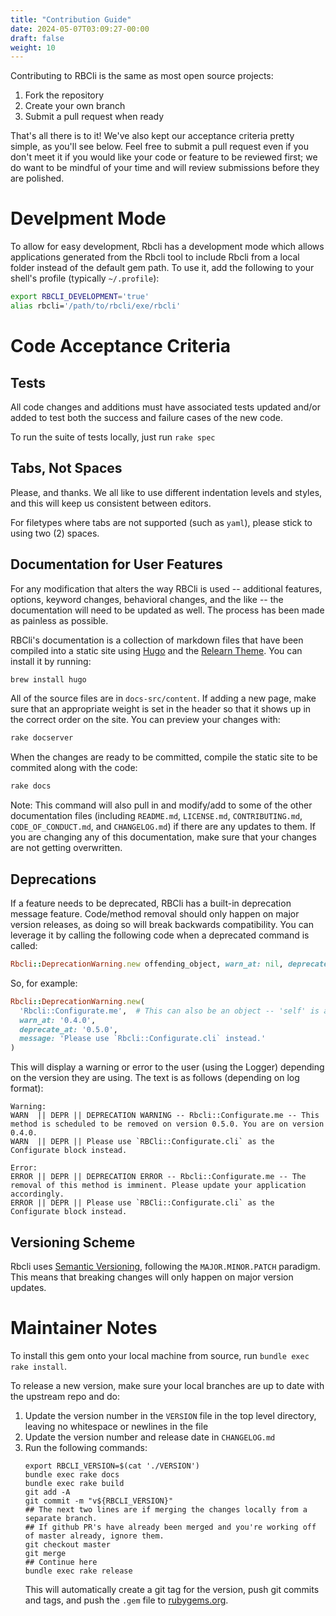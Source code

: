 ```yaml
---
title: "Contribution Guide"
date: 2024-05-07T03:09:27-00:00
draft: false
weight: 10
---
```

<!-- BEGIN -->
Contributing to RBCli is the same as most open source projects:

1. Fork the repository
2. Create your own branch
3. Submit a pull request when ready

That's all there is to it! We've also kept our acceptance criteria pretty simple, as you'll see below. Feel free to submit a pull request even if you don't meet it if you would like your code or feature to be reviewed first; we do want to be mindful of your time and will review submissions before they are polished.

# Develpment Mode

To allow for easy development, Rbcli has a development mode which allows applications generated from the Rbcli tool to include Rbcli from a local folder instead of the default gem path. To use it, add the following to your shell's profile (typically `~/.profile`):

```bash
export RBCLI_DEVELOPMENT='true'
alias rbcli='/path/to/rbcli/exe/rbcli'
```

# Code Acceptance Criteria

## Tests

All code changes and additions must have associated tests updated and/or added to test both the success and failure cases of the new code.

To run the suite of tests locally, just run `rake spec`

## Tabs, Not Spaces

Please, and thanks. We all like to use different indentation levels and styles, and this will keep us consistent between editors.

For filetypes where tabs are not supported (such as `yaml`), please stick to using two (2) spaces.

## Documentation for User Features

For any modification that alters the way RBCli is used -- additional features, options, keyword changes, behavioral changes, and the like -- the documentation will need to be updated as well. The process has been made as painless as possible.

RBCli's documentation is a collection of markdown files that have been compiled into a static site using [Hugo](https://gohugo.io) and the [Relearn Theme](https://mcshelby.github.io/hugo-theme-relearn/index.html).  You can install it by running:

```bash
brew install hugo 
```

All of the source files are in `docs-src/content`. If adding a new page, make sure that an appropriate weight is set in the header so that it shows up in the correct order on the site. You can preview your changes with:

```bash
rake docserver
```

When the changes are ready to be committed, compile the static site to be commited along with the code:

```bash
rake docs
```

Note: This command will also pull in and modify/add to some of the other documentation files (including `README.md`, `LICENSE.md`, `CONTRIBUTING.md`, `CODE_OF_CONDUCT.md`, and `CHANGELOG.md`) if there are any updates to them. If you are changing any of this documentation, make sure that your changes are not getting overwritten.

## Deprecations

If a feature needs to be deprecated, RBCli has a built-in deprecation message feature. Code/method removal should only happen on major version releases, as doing so will break backwards compatibility. You can leverage it by calling the following code when a deprecated command is called:

```ruby
Rbcli::DeprecationWarning.new offending_object, warn_at: nil, deprecate_at: nil, message: nil
```

So, for example:

```ruby
Rbcli::DeprecationWarning.new(
  'Rbcli::Configurate.me',  # This can also be an object -- 'self' is a good one
  warn_at: '0.4.0',
  deprecate_at: '0.5.0',
  message: 'Please use `Rbcli::Configurate.cli` instead.'
)
```

This will display a warning or error to the user (using the Logger) depending on the version they are using. The text is as follows (depending on log format):

```text
Warning:
WARN  || DEPR || DEPRECATION WARNING -- Rbcli::Configurate.me -- This method is scheduled to be removed on version 0.5.0. You are on version 0.4.0.
WARN  || DEPR || Please use `RBCli::Configurate.cli` as the Configurate block instead.

Error:
ERROR || DEPR || DEPRECATION ERROR -- Rbcli::Configurate.me -- The removal of this method is imminent. Please update your application accordingly.
ERROR || DEPR || Please use `RBCli::Configurate.cli` as the Configurate block instead.
```

## Versioning Scheme

Rbcli uses [Semantic Versioning](https://semver.org), following the `MAJOR.MINOR.PATCH` paradigm. This means that breaking changes will only happen on major version updates.
<!-- END -->

# Maintainer Notes

To install this gem onto your local machine from source, run `bundle exec rake install`.

To release a new version, make sure your local branches are up to date with the upstream repo and do:

1. Update the version number in the `VERSION` file in the top level directory, leaving no whitespace or newlines in the file
2. Update the version number and release date in `CHANGELOG.md`
3. Run the following commands:
   ```shell
   export RBCLI_VERSION=$(cat './VERSION')
   bundle exec rake docs
   bundle exec rake build
   git add -A
   git commit -m "v${RBCLI_VERSION}"
   ## The next two lines are if merging the changes locally from a separate branch.
   ## If github PR's have already been merged and you're working off of master already, ignore them.
   git checkout master
   git merge
   ## Continue here
   bundle exec rake release
   ```
   This will automatically create a git tag for the version, push git commits and tags, and push the `.gem` file to [rubygems.org](https://rubygems.org).
